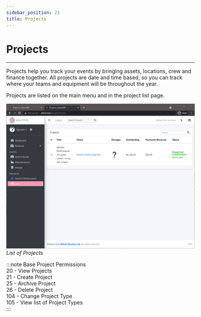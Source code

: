 ```yaml
---
sidebar_position: 21
title: Projects
---
```


# Projects
---

Projects help you track your events by bringing assets, locations, crew and finance together.
All projects are date and time based, so you can track where your teams and equipment will be throughout the year.

Projects are listed on the main menu and in the project list page.

![Project List](../../../static/img/tutorial/projects/projects-list.png)
*List of Projects*

:::note Base Project Permissions  
20 - View Projects  
21 - Create Project  
25 - Archive Project  
26 - Delete Project  
104 - Change Project Type  
105 - View list of Project Types  
:::
